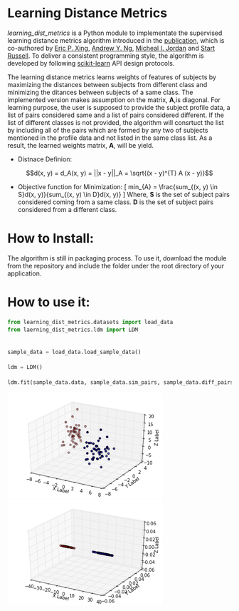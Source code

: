 Learning Distance Metrics
=========================
*learning_dist_metrics* is a Python module to implementate the supervised learning distance metrics algorithm introduced in 
the [publication](http://ai.stanford.edu/~ang/papers/nips02-metric.pdf), which is co-authored by [Eric P. Xing](), [Andrew Y. Ng](), [Micheal I. Jordan]() and [Start Russell](). To deliver a consistent programming style, the algorithm is developed by following [scikit-learn](http://orbi.ulg.ac.be/bitstream/2268/154357/1/paper.pdf) API design protocols.

The learning distance metrics learns weights of features of subjects by maximizing the distances between subjects from different class and minimizing the ditances between subjects of a same class. The implemented version makes assumption on the matrix, **A**,is diagonal. For learning purpose, the user is supposed to provide the subject profile data, a list of pairs considered same and a list of pairs considered different. If the list of different classes is not provided, the algorithm will consrtuct the list by including all of the pairs which are formed by any two of subjects mentioned in the profile data and not listed in the same class list. As a result, the learned weights matrix, **A**, will be yield.

* Distnace Definion:
```math
d(x, y) = d_A(x, y) = ||x - y||_A = \sqrt{(x - y)^{T} A (x - y)}
```
* Objective function for Minimization:
\[
min_{A} = \frac{sum_{(x, y) \in S}d(x, y)}{sum_{(x, y) \in D}d(x, y)}
\]
Where, **S** is the set of subject pairs considered coming from a same class. **D** is the set of subject pairs considered from a different class.



How to Install: 
===============
The algorithm is still in packaging process. To use it, download the module from the repository and include the folder under the root directory of your application.


How to use it:
==============
```python
from learning_dist_metrics.datasets import load_data
from laerning_dist_metrics.ldm import LDM


sample_data = load_data.load_sample_data()

ldm = LDM() 

ldm.fit(sample_data.data, sample_data.sim_pairs, sample_data.diff_pairs)
```
![3D Scatterplots of 2 Clusters in the original space](/images/2clusters_3d_origin.png)
![3D Scatterplots of 2 Clusters in the transformed Space](/images/2clusters_3d_fitted.png)
